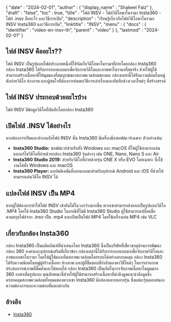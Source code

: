 {
  "date" : "2024-02-01",
  "author" : {
    "display_name" : "Shakeel Faiz"
},
  "draft" : "false",
  "toc" : true,
  "title" : "ไฟล์ INSV - ไฟล์วิดีโอพาโนรามา Insta360 - ไฟล์ .insv คืออะไร และวิธีการเปิด",
  "description" : "เรียนรู้เกี่ยวกับไฟล์วิดีโอพาโนรามา INSV Insta360 และวิธีการเปิด",
  "linktitle" : "INSV",
  "menu" : {
    "docs" : {
      "identifier" : "video-en-insv-th",
      "parent" : "video"
}
},
  "lastmod" : "2024-02-01"
}

## ไฟล์ INSV คืออะไร??

ไฟล์ INSV เป็นรูปแบบไฟล์ประเภทหนึ่งที่ใช้จัดเก็บวิดีโอพาโนรามาที่ถ่ายโดยกล้อง Insta360 กล้อง Insta360 ได้รับการออกแบบมาเพื่อจับภาพวิดีโอและภาพพาโนรามาที่สมจริง ช่วยให้ผู้ใช้สามารถสร้างเนื้อหาที่ให้มุมมองที่สมบูรณ์ของสภาพแวดล้อมของตน กล้องเหล่านี้ได้รับความนิยมในหมู่นักถ่ายวิดีโอ ช่างภาพ และผู้สนใจที่ต้องการค้นพบวิธีการเล่าเรื่องและบันทึกช่วงเวลาใหม่ๆ ที่สร้างสรรค์

## ไฟล์ INSV ประกอบด้วยอะไรบ้าง

ไฟล์ INSV มีข้อมูลวิดีโอที่บันทึกโดยกล้อง Insta360

## เปิดไฟล์ .INSV ได้อย่างไร

หากต้องการเปิดและทำงานกับไฟล์ INSV นั้น Insta360 มีเครื่องมือซอฟต์แวร์เฉพาะ ตัวอย่างเช่น:

- **Insta360 Studio:** ซอฟต์แวร์สำหรับทั้ง Windows และ macOS ที่ให้ผู้ใช้สามารถเล่นและแก้ไขวิดีโอที่ถ่ายด้วยกล้อง Insta360 รุ่นต่างๆ เช่น ONE, Nano, Nano S และ Air
- **Insta360 Studio 2019:** สำหรับวิดีโอที่ถ่ายด้วยรุ่น ONE X หรือ EVO โดยเฉพาะ ซึ่งใช้งานได้ทั้ง Windows และ macOS
- **Insta360 Player:** แอปพลิเคชันที่ออกแบบมาสำหรับอุปกรณ์ Android และ iOS ที่ช่วยให้สามารถเล่นวิดีโอ INSV ได้

## แปลงไฟล์ INSV เป็น MP4

หากผู้ใช้ต้องการทำให้ไฟล์ INSV เข้ากันได้ในวงกว้างมากขึ้น พวกเขาสามารถส่งออกเป็นรูปแบบวิดีโอ .MP4 โดยใช้ Insta360 Studio ในกรณีที่ไม่มี Insta360 Studio ผู้ใช้สามารถเปลี่ยนชื่อนามสกุลไฟล์จาก .insv เป็น .mp4 และเปิดเป็นไฟล์ MP4 โดยใช้เครื่องเล่น MP4 เช่น VLC

## เกี่ยวกับกล้อง Insta360

กล้อง Insta360 เป็นผลิตภัณฑ์ที่นำเสนอโดย Insta360 ซึ่งเป็นบริษัทที่เชี่ยวชาญด้านการพัฒนากล้อง 360 องศาและอุปกรณ์เสริมที่เกี่ยวข้อง กล้องเหล่านี้ได้รับการออกแบบมาเพื่อจับภาพวิดีโอและภาพแบบพาโนรามา โดยให้ผู้ใช้มองเห็นสภาพแวดล้อมโดยรอบได้อย่างครอบคลุม กล้อง Insta360 ได้รับความนิยมในหมู่ผู้สร้างเนื้อหา ช่างภาพ และผู้ที่ชื่นชอบที่กำลังมองหาวิธีใหม่ๆ ในการถ่ายภาพประสบการณ์ภาพที่ดื่มด่ำและโต้ตอบได้ กล้อง Insta360 เป็นเลิศในการจับภาพเนื้อหาในมุมมอง 360 องศาเต็มรูปแบบ คุณลักษณะนี้ช่วยให้ผู้ใช้สามารถสร้างเนื้อหาที่น่าดึงดูดและน่าดึงดูดซึ่งครอบคลุมสภาพแวดล้อมทั้งหมดของพวกเขา Insta360 มีกล้องหลากหลายรุ่น ซึ่งแต่ละรุ่นตอบสนองความต้องการและความชอบที่แตกต่างกัน

## อ้างอิง
* [Insta360](https://en.wikipedia.org/wiki/Insta360)


